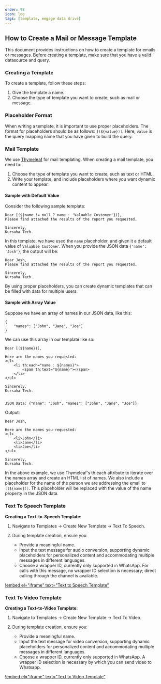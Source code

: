 ```yaml
---
order: 98
icon: log
tags: [template, engage data drive]
---
```


## How to Create a Mail or Message Template

This document provides instructions on how to create a template for emails or messages. Before creating a template, make sure that you have a valid datasource and query.

### Creating a Template

To create a template, follow these steps:

1. Give the template a name.
2. Choose the type of template you want to create, such as mail or message.

### Placeholder Format

When writing a template, it is important to use proper placeholders. The format for placeholders should be as follows: `[(${value})]`. Here, `value` is the query mapping name that you have given to build the query.

### Mail Template

We use [Thymeleaf](https://www.thymeleaf.org/index.html) for mail templating. When creating a mail template, you need to:

1. Choose the type of template you want to create, such as text or HTML.
2. Write your template, and include placeholders where you want dynamic content to appear.

#### Sample with Default Value

Consider the following sample template:

```
Dear [(${name != null ? name : 'Valuable Customer'})],
Please find attached the results of the report you requested.

Sincerely,
Kursaha Tech.
```

In this template, we have used the `name` placeholder, and given it a default value of `Valuable Customer`. When you provide the JSON data `{'name': 'Josh'}`, the output will be:

```
Dear Josh,
Please find attached the results of the report you requested.

Sincerely,
Kursaha Tech.
```

By using proper placeholders, you can create dynamic templates that can be filled with data for multiple users.


#### Sample with Array Value

Suppose we have an array of names in our JSON data, like this:

```
{
    "names": ["John", "Jane", "Joe"]
}
```

We can use this array in our template like so:

```
Dear [(${name})],

Here are the names you requested:
<ul>
    <li th:each="name : ${names}">
        <span th:text="${name}"></span>
    </li>
</ul>

Sincerely,
Kursaha Tech.


JSON Data: {"name": "Josh", "names": ["John", "Jane", "Joe"]}

```

Output:

```
Dear Josh,

Here are the names you requested:
<ul>
    <li>John</li>
    <li>Jane</li>
    <li>Joe</li>
</ul>

Sincerely,
Kursaha Tech.

```

In the above example, we use Thymeleaf's th:each attribute to iterate over the names array and create an HTML list of names. We also include a placeholder for the name of the person we are addressing the email to `[(${name})]`. This placeholder will be replaced with the value of the name property in the JSON data.

### Text To Speech Template

**Creating a Text-to-Speech Template:**

1. Navigate to Templates -> Create New Template -> Text To Speech.

2. During template creation, ensure you:
   - Provide a meaningful name.
   - Input the text message for audio conversion, supporting dynamic placeholders for personalized content and accommodating multiple messages in different languages.
   - Choose a wrapper ID, currently only supported in WhatsApp. For calls with this message, no wrapper ID selection is necessary; direct calling through the channel is available.

[!embed el="iframe" text="Text to Speech Template"](/static/videos/Text_to_speech.mp4)

### Text To Video Template

**Creating a Text-to-Video Template:**

1. Navigate to Templates -> Create New Template -> Text To Video.

2. During template creation, ensure you:
   - Provide a meaningful name.
   - Input the text message for video conversion, supporting dynamic placeholders for personalized content and accommodating multiple messages in different languages.
   - Choose a wrapper ID, currently only supported in WhatsApp. A wrapper ID selection is necessary by which you can send video to Whatsapp.

[!embed el="iframe" text="Text to Video Template"](/static/videos/Text_to_video.mp4)
